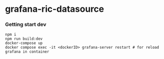 # grafana-ric-datasource

### Getting start dev

```
npm i
npm run build:dev
docker-compose up
docker compose exec -it <dockerID> grafana-server restart # for reload grafana in container
```
